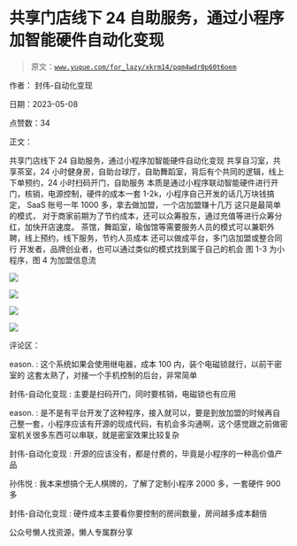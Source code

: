 # 共享门店线下 24 自助服务，通过小程序加智能硬件自动化变现

> 原文：[`www.yuque.com/for_lazy/xkrm14/pqm4wdr0p60t6oem`](https://www.yuque.com/for_lazy/xkrm14/pqm4wdr0p60t6oem)



作者： 封伟-自动化变现



日期：2023-05-08



点赞数：34

<ne-card data-card-name="hr" data-card-type="block" id="WMwKq" data-event-boundary="card">

正文：



共享门店线下 24 自助服务，通过小程序加智能硬件自动化变现 共享自习室，共享茶室，24 小时健身房，自助台球厅，自助舞蹈室，背后有个共同的逻辑，线上下单预约，24 小时扫码开门，自助服务 本质是通过小程序联动智能硬件进行开门，核销，电源控制，硬件的成本一套 1-2k，小程序自己开发的话几万块钱搞定， SaaS 账号一年 1000 多，拿去做加盟，一个店加盟赚十几万 这只是最简单的模式， 对于商家前期为了节约成本，还可以众筹股东，通过充值等进行众筹分红，加快开店速度。 茶馆，舞蹈室，瑜伽馆等需要服务人员的模式可以兼职外聘，线上预约，线下服务，节约人员成本 还可以做成平台，多门店加盟或整合同行 开发者，品牌创业者，也可以通过类似的模式找到属于自己的机会 图 1-3 为小程序，图 4 为加盟信息流



<ne-card data-card-name="image" data-card-type="inline" id="SL9tm" data-event-boundary="card">![](img/1018e1928342e89e69367c60dd53845d.png)</ne-card>



<ne-card data-card-name="image" data-card-type="inline" id="v9fvR" data-event-boundary="card">![](img/b3543c3a587387bd4453f781b0ea3f2d.png)</ne-card>



<ne-card data-card-name="image" data-card-type="inline" id="wOHZm" data-event-boundary="card">![](img/ce730e8cce08b1e71a4a29b6d8990c76.png)</ne-card>



<ne-card data-card-name="image" data-card-type="inline" id="LxAfz" data-event-boundary="card">![](img/6f0ea5ff4d163ba2c896bde9f77b535d.png)</ne-card>

<ne-card data-card-name="hr" data-card-type="block" id="OEA7U" data-event-boundary="card">

评论区：



eason. : 这个系统如果会使用继电器，成本 100 内，装个电磁锁就行，以前干密室的 这套太熟了，对接一个手机控制的后台，非常简单



封伟-自动化变现 : 主要是扫码开门，同时要核销，电磁锁也有应用



eason. : 是不是有平台开发了这种程序，接入就可以，要是到放加盟的时候再自己整一套，小程序应该有开源的现成代码，有机会多沟通啊，这个感觉跟之前做密室机关很多东西可以串联，就是密室效果比较复杂



封伟-自动化变现 : 开源的应该没有，都是付费的，毕竟是小程序的一种高价值产品



孙伟悦 : 我本来想搞个无人棋牌的，了解了定制小程序 2000 多，一套硬件 900 多



封伟-自动化变现 : 硬件成本主要看你要控制的房间数量，房间越多成本翻倍

<ne-card data-card-name="hr" data-card-type="block" id="uJwdz" data-event-boundary="card">

公众号懒人找资源，懒人专属群分享

</ne-card></ne-card></ne-card>